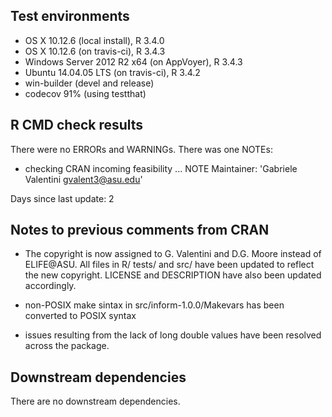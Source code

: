 ## Test environments
* OS X 10.12.6 (local install), R 3.4.0
* OS X 10.12.6 (on travis-ci), R 3.4.3
* Windows Server 2012 R2 x64 (on AppVoyer), R 3.4.3
* Ubuntu 14.04.05 LTS (on travis-ci), R 3.4.2
* win-builder (devel and release)
* codecov 91% (using testthat)

## R CMD check results
There were no ERRORs and WARNINGs. There was one NOTEs:

* checking CRAN incoming feasibility ... NOTE
Maintainer: 'Gabriele Valentini <gvalent3@asu.edu>'

Days since last update: 2

## Notes to previous comments from CRAN
* The copyright is now assigned to G. Valentini and D.G. Moore
  instead of ELIFE@ASU. All files in R/ tests/ and src/ have
  been updated to reflect the new copyright. LICENSE and
  DESCRIPTION have also been updated accordingly.

* non-POSIX make sintax in src/inform-1.0.0/Makevars has been
  converted to POSIX syntax

* issues resulting from the lack of long double values have been
  resolved across the package. 

## Downstream dependencies
There are no downstream dependencies.